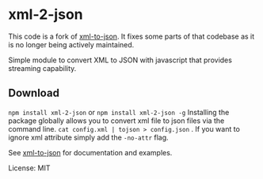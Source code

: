 # xml-2-json

This code is a fork of [xml-to-json](https://github.com/alabianca/xml-to-json). It fixes some parts of that codebase as it is no longer being actively maintained.

Simple module to convert XML to JSON with javascript that provides streaming capability.

## Download
`npm install xml-2-json` or `npm install xml-2-json -g`
Installing the package globally allows you to convert xml file to json files via the command line.
`cat config.xml | tojson > config.json` . If you want to ignore xml attribute simply add the `-no-attr` flag.

See [xml-to-json](https://github.com/alabianca/xml-to-json) for documentation and examples.


License: MIT

